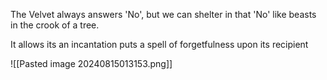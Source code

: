 The Velvet always answers 'No', but we can shelter in that 'No' like beasts in the crook of a tree.

It allows its an incantation puts a spell of forgetfulness upon its recipient

![[Pasted image 20240815013153.png]]